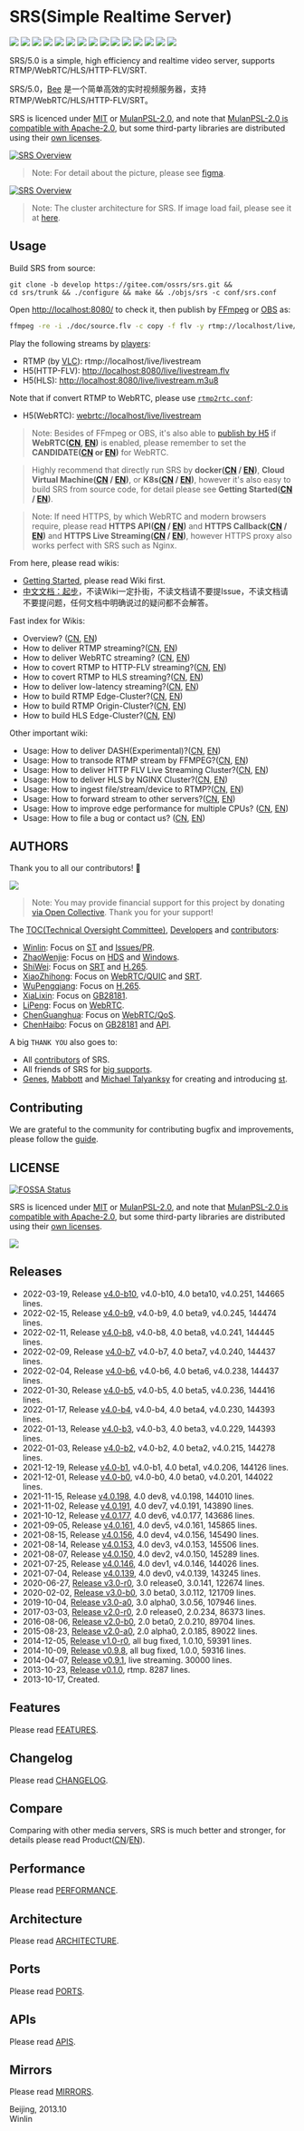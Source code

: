 # SRS(Simple Realtime Server)

![](http://ossrs.net/gif/v1/sls.gif?site=github.com&path=/srs/develop)
[![](https://github.com/ossrs/srs/actions/workflows/codeql-analysis.yml/badge.svg?branch=develop)](https://github.com/ossrs/srs/actions?query=workflow%3ACodeQL+branch%3Adevelop)
[![](https://github.com/ossrs/srs/actions/workflows/release.yml/badge.svg)](https://github.com/ossrs/srs/actions/workflows/release.yml?query=workflow%3ARelease)
[![](https://github.com/ossrs/srs/actions/workflows/test.yml/badge.svg?branch=develop)](https://github.com/ossrs/srs/actions?query=workflow%3ATest+branch%3Adevelop)
[![](https://codecov.io/gh/ossrs/srs/branch/develop/graph/badge.svg)](https://codecov.io/gh/ossrs/srs/branch/develop)
[![](https://ossrs.net/wiki/images/wechat-badge4.svg)](../../wikis/Contact#wechat)
[![](https://img.shields.io/twitter/follow/srs_server?style=social)](https://twitter.com/srs_server)
[![](https://badgen.net/discord/members/yZ4BnPmHAd)](https://discord.gg/yZ4BnPmHAd)
[![](https://app.fossa.com/api/projects/git%2Bgithub.com%2Fossrs%2Fsrs.svg?type=small)](https://app.fossa.com/projects/git%2Bgithub.com%2Fossrs%2Fsrs?ref=badge_small)
[![](https://ossrs.net/wiki/images/srs-faq.svg)](https://github.com/ossrs/srs/issues/2716)
[![](https://badgen.net/badge/srs/stackoverflow/orange?icon=terminal)](https://stackoverflow.com/questions/tagged/simple-realtime-server)
[![](https://opencollective.com/srs-server/tiers/badge.svg)](https://opencollective.com/srs-server/contribute)
[![](https://ossrs.net/wiki/images/mulan-incubating.svg)](http://mulanos.cn)
[![](https://img.shields.io/docker/pulls/ossrs/srs)](https://hub.docker.com/r/ossrs/srs/tags)
[![](https://ossrs.net/wiki/images/do-btn-srs-125x20.svg)](https://cloud.digitalocean.com/droplets/new?appId=104916642&size=s-1vcpu-1gb&region=sgp1&image=ossrs-srs&type=applications)

SRS/5.0 is a simple, high efficiency and realtime video server, supports RTMP/WebRTC/HLS/HTTP-FLV/SRT.

SRS/5.0，[Bee](https://github.com/ossrs/srs/wiki/Product#release50) 是一个简单高效的实时视频服务器，支持RTMP/WebRTC/HLS/HTTP-FLV/SRT。

SRS is licenced under [MIT](https://github.com/ossrs/srs/blob/develop/LICENSE) or [MulanPSL-2.0](https://spdx.org/licenses/MulanPSL-2.0.html),
and note that [MulanPSL-2.0 is compatible with Apache-2.0](https://www.apache.org/legal/resolved.html#category-a),
but some third-party libraries are distributed using their [own licenses](https://github.com/ossrs/srs/wiki/LicenseMixing).

[![SRS Overview](https://ossrs.net/wiki/images/SRS-SingleNode-4.0.png?v=108)](https://ossrs.net/wiki/images/SRS-SingleNode-4.0.png)

> Note: For detail about the picture, please see [figma](https://www.figma.com/file/333POxVznQ8Wz1Rxlppn36/SRS-4.0-Server-Arch).

[![SRS Overview](https://ossrs.net/wiki/images/SRS-Overview-4.0.png)](https://ossrs.net/wiki/images/SRS-Overview-4.0.png)

> Note: The cluster architecture for SRS. If image load fail, please see it at [here](https://www.processon.com/view/link/619f29791efad425fd699fd2).

<a name="product"></a>
<a name="usage-docker"></a>
## Usage

Build SRS from source:

```
git clone -b develop https://gitee.com/ossrs/srs.git &&
cd srs/trunk && ./configure && make && ./objs/srs -c conf/srs.conf
```

Open [http://localhost:8080/](http://localhost:8080/) to check it, then publish
by [FFmpeg](https://ffmpeg.org/download.html) or [OBS](https://obsproject.com/download) as:

```bash
ffmpeg -re -i ./doc/source.flv -c copy -f flv -y rtmp://localhost/live/livestream
```

Play the following streams by [players](https://ossrs.net):

* RTMP (by [VLC](https://www.videolan.org/)): rtmp://localhost/live/livestream
* H5(HTTP-FLV): [http://localhost:8080/live/livestream.flv](http://localhost:8080/players/srs_player.html?autostart=true&stream=livestream.flv&port=8080&schema=http)
* H5(HLS): [http://localhost:8080/live/livestream.m3u8](http://localhost:8080/players/srs_player.html?autostart=true&stream=livestream.m3u8&port=8080&schema=http)

Note that if convert RTMP to WebRTC, please use [`rtmp2rtc.conf`](https://github.com/ossrs/srs/issues/2728#issuecomment-964686152):

* H5(WebRTC): [webrtc://localhost/live/livestream](http://localhost:8080/players/rtc_player.html?autostart=true)

> Note: Besides of FFmpeg or OBS, it's also able to [publish by H5](http://localhost:8080/players/rtc_publisher.html?autostart=true) 
> if **WebRTC([CN](https://github.com/ossrs/srs/wiki/v4_CN_WebRTC#rtc-to-rtmp), [EN](https://github.com/ossrs/srs/wiki/v4_EN_WebRTC#rtc-to-rtmp))** is enabled,
> please remember to set the **CANDIDATE([CN](https://github.com/ossrs/srs/wiki/v4_CN_WebRTC#config-candidate) or [EN](https://github.com/ossrs/srs/wiki/v4_EN_WebRTC#config-candidate))** for WebRTC.

> Highly recommend that directly run SRS by
> **docker([CN](https://github.com/ossrs/srs/wiki/v4_CN_Home#docker) / [EN](https://github.com/ossrs/srs/wiki/v4_EN_Home#docker))**,
> **Cloud Virtual Machine([CN](https://github.com/ossrs/srs/wiki/v4_CN_Home#cloud-virtual-machine) / [EN](https://github.com/ossrs/srs/wiki/v4_EN_Home#cloud-virtual-machine))**,
> or **K8s([CN](https://github.com/ossrs/srs/wiki/v4_CN_Home#k8s) / [EN](https://github.com/ossrs/srs/wiki/v4_EN_Home#k8s))**,
> however it's also easy to build SRS from source code, for detail please see
> **Getting Started([CN](https://github.com/ossrs/srs/wiki/v4_CN_Home#getting-started) / [EN](https://github.com/ossrs/srs/wiki/v4_EN_Home#getting-started))**.

> Note: If need HTTPS, by which WebRTC and modern browsers require, please read
> **HTTPS API([CN](https://github.com/ossrs/srs/wiki/v4_CN_HTTPApi#https-api) / [EN](https://github.com/ossrs/srs/wiki/v4_EN_HTTPApi#https-api))**
> and **HTTPS Callback([CN](https://github.com/ossrs/srs/wiki/v4_CN_HTTPCallback#https-callback) / [EN](https://github.com/ossrs/srs/wiki/v4_EN_HTTPCallback#https-callback))**
> and **HTTPS Live Streaming([CN](https://github.com/ossrs/srs/wiki/v4_EN_DeliveryHttpStream#https-flv-live-stream) / [EN](https://github.com/ossrs/srs/wiki/v4_EN_DeliveryHttpStream#https-flv-live-stream))**,
> however HTTPS proxy also works perfect with SRS such as Nginx.

<a name="srs-40-wiki"></a>
<a name="wiki"></a>

From here, please read wikis:

* [Getting Started](https://github.com/ossrs/srs/wiki/v4_EN_Home#getting-started), please read Wiki first.
* [中文文档：起步](https://github.com/ossrs/srs/wiki/v4_CN_Home#getting-started)，不读Wiki一定扑街，不读文档请不要提Issue，不读文档请不要提问题，任何文档中明确说过的疑问都不会解答。

Fast index for Wikis:

* Overview? ([CN](https://github.com/ossrs/srs/wiki/v4_CN_Home), [EN](https://github.com/ossrs/srs/wiki/v4_EN_Home))
* How to deliver RTMP streaming?([CN](https://github.com/ossrs/srs/wiki/v4_CN_SampleRTMP), [EN](https://github.com/ossrs/srs/wiki/v4_EN_SampleRTMP))
* How to deliver WebRTC streaming? ([CN](https://github.com/ossrs/srs/wiki/v4_CN_WebRTC), [EN](https://github.com/ossrs/srs/wiki/v4_EN_WebRTC))
* How to covert RTMP to HTTP-FLV streaming?([CN](https://github.com/ossrs/srs/wiki/v4_CN_SampleHttpFlv), [EN](https://github.com/ossrs/srs/wiki/v4_EN_SampleHttpFlv))
* How to covert RTMP to HLS streaming?([CN](https://github.com/ossrs/srs/wiki/v4_CN_SampleHLS), [EN](https://github.com/ossrs/srs/wiki/v4_EN_SampleHLS))
* How to deliver low-latency streaming?([CN](https://github.com/ossrs/srs/wiki/v4_CN_SampleRealtime), [EN](https://github.com/ossrs/srs/wiki/v4_EN_SampleRealtime))
* How to build RTMP Edge-Cluster?([CN](https://github.com/ossrs/srs/wiki/v4_CN_SampleRTMPCluster), [EN](https://github.com/ossrs/srs/wiki/v4_EN_SampleRTMPCluster))
* How to build RTMP Origin-Cluster?([CN](https://github.com/ossrs/srs/wiki/v4_CN_SampleOriginCluster), [EN](https://github.com/ossrs/srs/wiki/v4_EN_SampleOriginCluster))
* How to build HLS Edge-Cluster?([CN](https://github.com/ossrs/srs/wiki/v4_CN_SampleHlsCluster), [EN](https://github.com/ossrs/srs/wiki/v4_EN_SampleHlsCluster))

Other important wiki:

* Usage: How to deliver DASH(Experimental)?([CN](https://github.com/ossrs/srs/wiki/v4_CN_SampleDASH), [EN](https://github.com/ossrs/srs/wiki/v4_EN_SampleDASH))
* Usage: How to transode RTMP stream by FFMPEG?([CN](https://github.com/ossrs/srs/wiki/v4_CN_SampleFFMPEG), [EN](https://github.com/ossrs/srs/wiki/v4_EN_SampleFFMPEG))
* Usage: How to deliver HTTP FLV Live Streaming Cluster?([CN](https://github.com/ossrs/srs/wiki/v4_CN_SampleHttpFlvCluster), [EN](https://github.com/ossrs/srs/wiki/v4_EN_SampleHttpFlvCluster))
* Usage: How to deliver HLS by NGINX Cluster?([CN](https://github.com/ossrs/srs/wiki/v4_CN_SampleHlsCluster), [EN](https://github.com/ossrs/srs/wiki/v4_EN_SampleHlsCluster))
* Usage: How to ingest file/stream/device to RTMP?([CN](https://github.com/ossrs/srs/wiki/v4_CN_SampleIngest), [EN](https://github.com/ossrs/srs/wiki/v4_EN_SampleIngest))
* Usage: How to forward stream to other servers?([CN](https://github.com/ossrs/srs/wiki/v4_CN_SampleForward), [EN](https://github.com/ossrs/srs/wiki/v4_EN_SampleForward))
* Usage: How to improve edge performance for multiple CPUs? ([CN](https://github.com/ossrs/srs/wiki/v4_CN_REUSEPORT), [EN](https://github.com/ossrs/srs/wiki/v4_EN_REUSEPORT))
* Usage: How to file a bug or contact us? ([CN](https://github.com/ossrs/srs/wiki/v4_CN_Contact), [EN](https://github.com/ossrs/srs/wiki/v4_EN_Contact))

## AUTHORS

Thank you to all our contributors! 🙏

[![](https://opencollective.com/srs-server/contributors.svg?width=800&button=false)](https://opencollective.com/srs-server/contribute)

> Note: You may provide financial support for this project by donating [via Open Collective](https://opencollective.com/srs-server/contribute). Thank you for your support!

The [TOC(Technical Oversight Committee)](trunk/AUTHORS.md#toc), [Developers](trunk/AUTHORS.md#developers) and [contributors](trunk/AUTHORS.md#contributors):

* [Winlin](https://github.com/winlinvip): Focus on [ST](https://github.com/ossrs/state-threads) and [Issues/PR](https://github.com/ossrs/srs/issues).
* [ZhaoWenjie](https://github.com/wenjiegit): Focus on [HDS](https://github.com/simple-rtmp-server/srs/wiki/v4_CN_DeliveryHDS) and [Windows](https://github.com/ossrs/srs/issues/2532).
* [ShiWei](https://github.com/runner365): Focus on [SRT](https://github.com/simple-rtmp-server/srs/wiki/v4_CN_SRTWiki) and [H.265](https://github.com/ossrs/srs/issues/465).
* [XiaoZhihong](https://github.com/xiaozhihong): Focus on [WebRTC/QUIC](https://github.com/ossrs/srs/issues/2091) and [SRT](https://github.com/simple-rtmp-server/srs/wiki/v4_CN_SRTWiki).
* [WuPengqiang](https://github.com/Bepartofyou): Focus on [H.265](https://github.com/ossrs/srs/issues/465).
* [XiaLixin](https://github.com/xialixin): Focus on [GB28181](https://github.com/ossrs/srs/issues/1500).
* [LiPeng](https://github.com/lipeng19811218): Focus on [WebRTC](https://github.com/simple-rtmp-server/srs/wiki/v4_CN_WebRTC).
* [ChenGuanghua](https://github.com/chen-guanghua): Focus on [WebRTC/QoS](https://github.com/ossrs/srs/issues/2051).
* [ChenHaibo](https://github.com/duiniuluantanqin): Focus on [GB28181](https://github.com/ossrs/srs/issues/1500) and [API](https://github.com/ossrs/srs/issues/1657).

A big `THANK YOU` also goes to:

* All [contributors](trunk/AUTHORS.md#contributors) of SRS.
* All friends of SRS for [big supports](https://github.com/ossrs/srs/wiki/Product).
* [Genes](http://sourceforge.net/users/genes), [Mabbott](http://sourceforge.net/users/mabbott) and [Michael Talyanksy](https://github.com/michaeltalyansky) for creating and introducing [st](https://github.com/ossrs/state-threads/tree/srs).

## Contributing

We are grateful to the community for contributing bugfix and improvements, please follow the
[guide](https://github.com/ossrs/srs/contribute).

## LICENSE

[![FOSSA Status](https://app.fossa.com/api/projects/git%2Bgithub.com%2Fossrs%2Fsrs.svg?type=small)](https://app.fossa.com/projects/git%2Bgithub.com%2Fossrs%2Fsrs?ref=badge_small)

SRS is licenced under [MIT](https://github.com/ossrs/srs/blob/develop/LICENSE) or [MulanPSL-2.0](https://spdx.org/licenses/MulanPSL-2.0.html),
and note that [MulanPSL-2.0 is compatible with Apache-2.0](https://www.apache.org/legal/resolved.html#category-a),
but some third-party libraries are distributed using their [own licenses](https://github.com/ossrs/srs/wiki/LicenseMixing).

[![](https://app.fossa.com/api/projects/git%2Bgithub.com%2Fossrs%2Fsrs.svg?type=large)](https://app.fossa.com/projects/git%2Bgithub.com%2Fossrs%2Fsrs?ref=badge_large)

## Releases

* 2022-03-19, Release [v4.0-b10](https://github.com/ossrs/srs/releases/tag/v4.0-b10), v4.0-b10, 4.0 beta10, v4.0.251, 144665 lines.
* 2022-02-15, Release [v4.0-b9](https://github.com/ossrs/srs/releases/tag/v4.0-b9), v4.0-b9, 4.0 beta9, v4.0.245, 144474 lines.
* 2022-02-11, Release [v4.0-b8](https://github.com/ossrs/srs/releases/tag/v4.0-b8), v4.0-b8, 4.0 beta8, v4.0.241, 144445 lines.
* 2022-02-09, Release [v4.0-b7](https://github.com/ossrs/srs/releases/tag/v4.0-b7), v4.0-b7, 4.0 beta7, v4.0.240, 144437 lines.
* 2022-02-04, Release [v4.0-b6](https://github.com/ossrs/srs/releases/tag/v4.0-b6), v4.0-b6, 4.0 beta6, v4.0.238, 144437 lines.
* 2022-01-30, Release [v4.0-b5](https://github.com/ossrs/srs/releases/tag/v4.0-b5), v4.0-b5, 4.0 beta5, v4.0.236, 144416 lines.
* 2022-01-17, Release [v4.0-b4](https://github.com/ossrs/srs/releases/tag/v4.0-b4), v4.0-b4, 4.0 beta4, v4.0.230, 144393 lines.
* 2022-01-13, Release [v4.0-b3](https://github.com/ossrs/srs/releases/tag/v4.0-b3), v4.0-b3, 4.0 beta3, v4.0.229, 144393 lines.
* 2022-01-03, Release [v4.0-b2](https://github.com/ossrs/srs/releases/tag/v4.0-b2), v4.0-b2, 4.0 beta2, v4.0.215, 144278 lines.
* 2021-12-19, Release [v4.0-b1](https://github.com/ossrs/srs/releases/tag/v4.0-b1), v4.0-b1, 4.0 beta1, v4.0.206, 144126 lines.
* 2021-12-01, Release [v4.0-b0](https://github.com/ossrs/srs/releases/tag/v4.0-b0), v4.0-b0, 4.0 beta0, v4.0.201, 144022 lines.
* 2021-11-15, Release [v4.0.198](https://github.com/ossrs/srs/releases/tag/v4.0.198), 4.0 dev8, v4.0.198, 144010 lines.
* 2021-11-02, Release [v4.0.191](https://github.com/ossrs/srs/releases/tag/v4.0.191), 4.0 dev7, v4.0.191, 143890 lines.
* 2021-10-12, Release [v4.0.177](https://github.com/ossrs/srs/releases/tag/v4.0.177), 4.0 dev6, v4.0.177, 143686 lines.
* 2021-09-05, Release [v4.0.161](https://github.com/ossrs/srs/releases/tag/v4.0.161), 4.0 dev5, v4.0.161, 145865 lines.
* 2021-08-15, Release [v4.0.156](https://github.com/ossrs/srs/releases/tag/v4.0.156), 4.0 dev4, v4.0.156, 145490 lines.
* 2021-08-14, Release [v4.0.153](https://github.com/ossrs/srs/releases/tag/v4.0.153), 4.0 dev3, v4.0.153, 145506 lines.
* 2021-08-07, Release [v4.0.150](https://github.com/ossrs/srs/releases/tag/v4.0.150), 4.0 dev2, v4.0.150, 145289 lines.
* 2021-07-25, Release [v4.0.146](https://github.com/ossrs/srs/releases/tag/v4.0.146), 4.0 dev1, v4.0.146, 144026 lines.
* 2021-07-04, Release [v4.0.139](https://github.com/ossrs/srs/releases/tag/v4.0.139), 4.0 dev0, v4.0.139, 143245 lines.
* 2020-06-27, [Release v3.0-r0](https://github.com/ossrs/srs/releases/tag/v3.0-r0), 3.0 release0, 3.0.141, 122674 lines.
* 2020-02-02, [Release v3.0-b0](https://github.com/ossrs/srs/releases/tag/v3.0-b0), 3.0 beta0, 3.0.112, 121709 lines.
* 2019-10-04, [Release v3.0-a0](https://github.com/ossrs/srs/releases/tag/v3.0-a0), 3.0 alpha0, 3.0.56, 107946 lines.
* 2017-03-03, [Release v2.0-r0](https://github.com/ossrs/srs/releases/tag/v2.0-r0), 2.0 release0, 2.0.234, 86373 lines.
* 2016-08-06, [Release v2.0-b0](https://github.com/ossrs/srs/releases/tag/v2.0-b0), 2.0 beta0, 2.0.210, 89704 lines.
* 2015-08-23, [Release v2.0-a0](https://github.com/ossrs/srs/releases/tag/v2.0-a0), 2.0 alpha0, 2.0.185, 89022 lines.
* 2014-12-05, [Release v1.0-r0](https://github.com/ossrs/srs/releases/tag/v1.0-r0), all bug fixed, 1.0.10, 59391 lines.
* 2014-10-09, [Release v0.9.8](https://github.com/ossrs/srs/releases/tag/v0.9.8), all bug fixed, 1.0.0, 59316 lines.
* 2014-04-07, [Release v0.9.1](https://github.com/ossrs/srs/releases/tag/v0.9.1), live streaming. 30000 lines.
* 2013-10-23, [Release v0.1.0](https://github.com/ossrs/srs/releases/tag/v0.1.0), rtmp. 8287 lines.
* 2013-10-17, Created.

## Features

Please read [FEATURES](trunk/doc/Features.md#features).

<a name="history"></a>
<a name="change-logs"></a>

## Changelog

Please read [CHANGELOG](trunk/doc/CHANGELOG.md#changelog).

## Compare

Comparing with other media servers, SRS is much better and stronger, for details please 
read Product([CN](https://github.com/ossrs/srs/wiki/v4_CN_Compare)/[EN](https://github.com/ossrs/srs/wiki/v4_EN_Compare)).

## Performance

Please read [PERFORMANCE](trunk/doc/PERFORMANCE.md#performance).

## Architecture

Please read [ARCHITECTURE](trunk/doc/Architecture.md#architecture).

## Ports

Please read [PORTS](trunk/doc/Resources.md#ports).

## APIs

Please read [APIS](trunk/doc/Resources.md#apis).

## Mirrors

Please read [MIRRORS](trunk/doc/Resources.md#mirrors).

Beijing, 2013.10<br/>
Winlin

